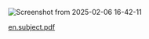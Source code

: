 ![Screenshot from 2025-02-06 16-42-11](https://github.com/user-attachments/assets/7e3baaf0-ba13-45cb-a15c-7ad943ccb01c)


[en.subject.pdf](https://github.com/user-attachments/files/18692457/en.subject.pdf)

